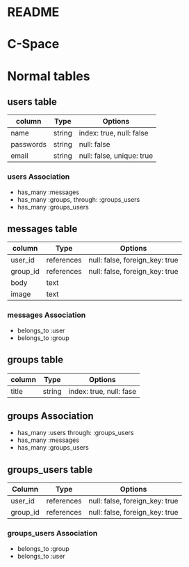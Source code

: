 # README
# C-Space

# Normal tables

## users table
|column|Type|Options|
|------|----|-------|
|name|string|index: true, null: false|
|passwords|string|null: false|
|email|string|null: false, unique: true|

### users Association
- has_many :messages
- has_many :groups, through: :groups_users
- has_many :groups_users

## messages table
|column|Type|Options|
|------|----|-------|
|user_id|references|null: false, foreign_key: true|
|group_id|references|null: false, foreign_key: true|
|body|text||
|image|text||

### messages Association
- belongs_to :user
- belongs_to :group

## groups table
|column|Type|Options|
|------|----|-------|
|title|string|index: true, null: fase|

## groups Association
- has_many :users through: :groups_users
- has_many :messages
- has_many :groups_users

## groups_users table
|Column|Type|Options|
|------|----|-------|
|user_id|references|null: false, foreign_key: true|
|group_id|references|null: false, foreign_key: true|

### groups_users Association
- belongs_to :group
- belongs_to :user





